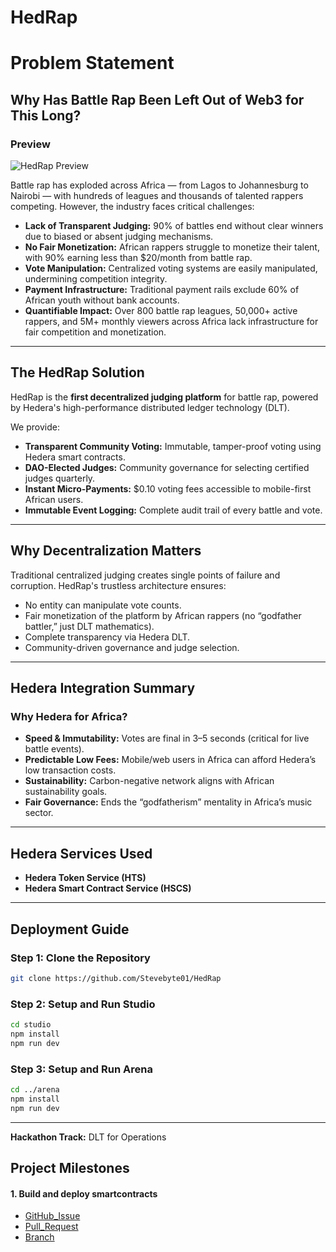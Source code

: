# HedRap

# Problem Statement
## Why Has Battle Rap Been Left Out of Web3 for This Long?

### Preview
![HedRap Preview](https://cdn.dorahacks.io/static/files/19a3ac1ff84efa099ac66d6470fad41a.png)

Battle rap has exploded across Africa — from Lagos to Johannesburg to Nairobi — with hundreds of leagues and thousands of talented rappers competing. However, the industry faces critical challenges:

- **Lack of Transparent Judging:** 90% of battles end without clear winners due to biased or absent judging mechanisms.
- **No Fair Monetization:** African rappers struggle to monetize their talent, with 90% earning less than $20/month from battle rap.
- **Vote Manipulation:** Centralized voting systems are easily manipulated, undermining competition integrity.
- **Payment Infrastructure:** Traditional payment rails exclude 60% of African youth without bank accounts.
- **Quantifiable Impact:** Over 800 battle rap leagues, 50,000+ active rappers, and 5M+ monthly viewers across Africa lack infrastructure for fair competition and monetization.

---

## The HedRap Solution

HedRap is the **first decentralized judging platform** for battle rap, powered by Hedera's high-performance distributed ledger technology (DLT).

We provide:

- **Transparent Community Voting:** Immutable, tamper-proof voting using Hedera smart contracts.
- **DAO-Elected Judges:** Community governance for selecting certified judges quarterly.
- **Instant Micro-Payments:** $0.10 voting fees accessible to mobile-first African users.
- **Immutable Event Logging:** Complete audit trail of every battle and vote.

---

## Why Decentralization Matters

Traditional centralized judging creates single points of failure and corruption.
HedRap's trustless architecture ensures:

- No entity can manipulate vote counts.
- Fair monetization of the platform by African rappers (no “godfather battler,” just DLT mathematics).
- Complete transparency via Hedera DLT.
- Community-driven governance and judge selection.

---

## Hedera Integration Summary

### Why Hedera for Africa?

- **Speed & Immutability:** Votes are final in 3–5 seconds (critical for live battle events).
- **Predictable Low Fees:** Mobile/web users in Africa can afford Hedera’s low transaction costs.
- **Sustainability:** Carbon-negative network aligns with African sustainability goals.
- **Fair Governance:** Ends the “godfatherism” mentality in Africa’s music sector.

---

## Hedera Services Used

- **Hedera Token Service (HTS)**
- **Hedera Smart Contract Service (HSCS)**

---

## Deployment Guide

### Step 1: Clone the Repository
```bash
git clone https://github.com/Stevebyte01/HedRap
```

### Step 2: Setup and Run Studio
```bash
cd studio
npm install
npm run dev
```

### Step 3: Setup and Run Arena
```bash
cd ../arena
npm install
npm run dev
```

---

**Hackathon Track:**
DLT for Operations


## Project Milestones
#### 1. Build and deploy smartcontracts
- [GitHub_Issue](https://github.com/Stevebyte01/HedRap/issues/4)
- [Pull_Request](https://github.com/Stevebyte01/HedRap/pull/8)
- [Branch](https://github.com/Stevebyte01/HedRap/tree/4-build-and-deploy-contracts)

